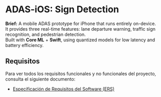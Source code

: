 # ADAS-iOS: Sign Detection

**Brief:** A mobile ADAS prototype for iPhone that runs entirely on-device.  
It provides three real-time features: lane departure warning, traffic sign recognition, and pedestrian detection.  
Built with **Core ML** + **Swift**, using quantized models for low latency and battery efficiency.


## Requisitos

Para ver todos los requisitos funcionales y no funcionales del proyecto, consulta el siguiente documento:

- [Especificación de Requisitos del Software (ERS)](./requirements.md)
